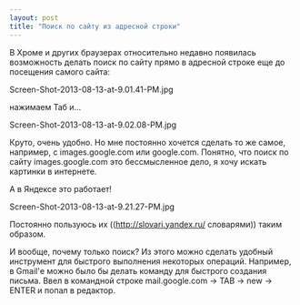 ```yaml
---
layout: post
title: "Поиск по сайту из адресной строки"
---
```

В Хроме и других браузерах относительно недавно появилась возможность делать поиск по сайту прямо в адресной строке еще до посещения самого сайта:

Screen-Shot-2013-08-13-at-9.01.41-PM.jpg

нажимаем Таб и...

Screen-Shot-2013-08-13-at-9.02.08-PM.jpg

Круто, очень удобно. Но мне постоянно хочется сделать то же самое, например, с images.google.com или google.com. Понятно, что поиск по сайту images.google.com это бессмысленное дело, я хочу искать картинки в интернете.

А в Яндексе это работает! 

Screen-Shot-2013-08-13-at-9.21.27-PM.jpg

Постоянно пользуюсь их ((http://slovari.yandex.ru/ словарями)) таким образом.

И вообще, почему только поиск? Из этого можно сделать удобный инструмент для быстрого выполнения некоторых операций. Например, в Gmail'е можно было бы делать команду для быстрого создания письма. Ввел в командной строке mail.google.com -> TAB -> new -> ENTER и попал в редактор. 

